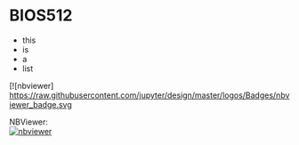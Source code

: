 # BIOS512

- this
- is
- a
- list

[![nbviewer] https://raw.githubusercontent.com/jupyter/design/master/logos/Badges/nbviewer_badge.svg

NBViewer:  
[![nbviewer](https://raw.githubusercontent.com/jupyter/design/master/logos/Badges/nbviewer_badge.svg)](https://nbviewer.jupyter.org/github/brittanyjraffa/BIOS512/tree/main/)
